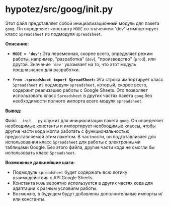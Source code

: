 # hypotez/src/goog/__init__.py

Этот файл представляет собой инициализационный модуль для пакета `goog`. Он определяет константу `MODE` со значением 'dev' и импортирует класс `Spreadsheet` из подмодуля `spreadsheet`.

**Описание:**

* **`MODE = 'dev'`:** Эта переменная, скорее всего, определяет режим работы, например, "разработка" (`dev`), "производство" (`prod`), или другой.  Значение `'dev'` указывает на то, что этот модуль предназначен для разработки.

* **`from .spreadsheet import SpreadSheet`:** Эта строка импортирует класс `Spreadsheet` из подмодуля `spreadsheet`, который, скорее всего, содержит реализацию работы с Google Sheets.  Это позволяет использовать класс `Spreadsheet` в других частях пакета `goog` без необходимости полного импорта всего модуля `spreadsheet`.

**Вывод:**

Файл `__init__.py` служит для инициализации пакета `goog`. Он определяет необходимые константы и импортирует необходимые классы, чтобы другие части кода могли работать с функциональностью, предоставляемой этим пакетом.  В частности, он подготавливает для использования класс `Spreadsheet` для работы с электронными таблицами Google.  Без этого файла, другие части кода не смогли бы использовать класс `Spreadsheet`.

**Возможные дальнейшие шаги:**

* Подмодуль `spreadsheet` будет содержать всю логику взаимодействия с API Google Sheets.
* Константа `MODE` вероятно используется в других частях кода для адаптации к разным условиям работы.
* Возможно, в будущем будут добавлены дополнительные импорты и/или константы.